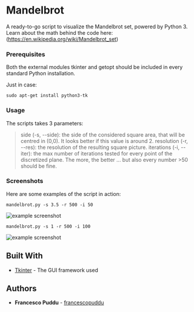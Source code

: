 # Mandelbrot

A ready-to-go script to visualize the Mandelbrot set, powered by Python 3. 
Learn about the math behind the code here: (https://en.wikipedia.org/wiki/Mandelbrot_set)

### Prerequisites
Both the external modules tkinter and getopt should be included in every standard Python installation.

Just in case:
```
sudo apt-get install python3-tk
```

### Usage
The scripts takes 3 parameters:
> side (-s, --side): the side of the considered square area, that will be centred in (0,0). It looks better if this value is around 2. 
> resolution (-r, --res): the resolution of the resulting square picture. 
> iterations (-i, --iter): the max number of iterations tested for every point of the discretized plane. The more, the better ... but also every number >50 should be fine.


### Screenshots
Here are some examples of the script in action: 

```
mandelbrot.py -s 3.5 -r 500 -i 50
```
![example screenshot](https://i.imgur.com/1GbS5BB.png)


```
mandelbrot.py -s 1 -r 500 -i 100
```
![example screenshot](https://i.imgur.com/TPxfUpS.png)


## Built With

* [Tkinter](https://docs.python.org/2/library/tkinter.html) - The GUI framework used

## Authors

* **Francesco Puddu** - [francescopuddu](https://github.com/francescopuddu)
